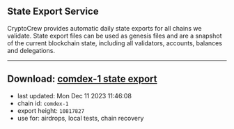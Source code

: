 ## State Export Service
CryptoCrew provides automatic daily state exports for all chains we validate. State export files can be used as genesis files and are a snapshot of the current blockchain state, including all validators, accounts, balances and delegations.

---
**Download: [comdex-1 state export](https://dl.ccvalidators.com/SERVICE/comdex/comdex-1_export_10817827.json)**
---

- last updated: Mon Dec 11 2023 11:46:08
- chain id: `comdex-1`
- export height: `10817827`
- use for: airdrops, local tests, chain recovery
